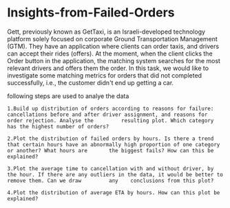 # Insights-from-Failed-Orders

Gett, previously known as GetTaxi, is an Israeli-developed technology platform solely focused on corporate Ground Transportation Management (GTM). They have an application where clients can order taxis, and drivers can accept their rides (offers). At the moment, when the client clicks the Order button in the application, the matching system searches for the most relevant drivers and offers them the order. In this task, we would like to investigate some matching metrics for orders that did not completed successfully, i.e., the customer didn't end up getting a car.


following steps are used to analye the data
  
    1.Build up distribution of orders according to reasons for failure: cancellations before and after driver assignment, and reasons for order rejection. Analyse the         resulting plot. Which category has the highest number of orders?

    2.Plot the distribution of failed orders by hours. Is there a trend that certain hours have an abnormally high proportion of one category or another? What hours are       the biggest fails? How can this be explained?

    3.Plot the average time to cancellation with and without driver, by the hour. If there are any outliers in the data, it would be better to remove them. Can we draw         any    conclusions from this plot?

    4.Plot the distribution of average ETA by hours. How can this plot be explained?

